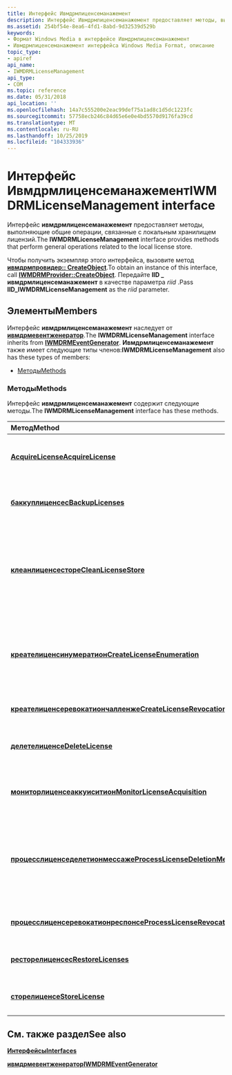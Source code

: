```yaml
---
title: Интерфейс Ивмдрмлиценсеманажемент
description: Интерфейс Ивмдрмлиценсеманажемент предоставляет методы, выполняющие общие операции, связанные с локальным хранилищем лицензий. Чтобы получить экземпляр этого интерфейса, вызовите Ивмдрмпровидер CreateObject. Передайте IID \_ ивмдрмлиценсеманажемент в качестве параметра riid.
ms.assetid: 254bf54e-8ea6-4fd1-8abd-9d32539d529b
keywords:
- Формат Windows Media в интерфейсе Ивмдрмлиценсеманажемент
- Ивмдрмлиценсеманажемент интерфейса Windows Media Format, описание
topic_type:
- apiref
api_name:
- IWMDRMLicenseManagement
api_type:
- COM
ms.topic: reference
ms.date: 05/31/2018
api_location: ''
ms.openlocfilehash: 14a7c555200e2eac99def75a1ad8c1d5dc1223fc
ms.sourcegitcommit: 57758ecb246c84d65e6e0e4bd5570d9176fa39cd
ms.translationtype: MT
ms.contentlocale: ru-RU
ms.lasthandoff: 10/25/2019
ms.locfileid: "104333936"
---
```

# <a name="iwmdrmlicensemanagement-interface"></a><span data-ttu-id="a6123-106">Интерфейс Ивмдрмлиценсеманажемент</span><span class="sxs-lookup"><span data-stu-id="a6123-106">IWMDRMLicenseManagement interface</span></span>

<span data-ttu-id="a6123-107">Интерфейс **ивмдрмлиценсеманажемент** предоставляет методы, выполняющие общие операции, связанные с локальным хранилищем лицензий.</span><span class="sxs-lookup"><span data-stu-id="a6123-107">The **IWMDRMLicenseManagement** interface provides methods that perform general operations related to the local license store.</span></span>

<span data-ttu-id="a6123-108">Чтобы получить экземпляр этого интерфейса, вызовите метод [**ивмдрмпровидер:: CreateObject**](iwmdrmprovider-createobject.md).</span><span class="sxs-lookup"><span data-stu-id="a6123-108">To obtain an instance of this interface, call [**IWMDRMProvider::CreateObject**](iwmdrmprovider-createobject.md).</span></span> <span data-ttu-id="a6123-109">Передайте **IID \_ ивмдрмлиценсеманажемент** в качестве параметра *riid* .</span><span class="sxs-lookup"><span data-stu-id="a6123-109">Pass **IID\_IWMDRMLicenseManagement** as the *riid* parameter.</span></span>

## <a name="members"></a><span data-ttu-id="a6123-110">Элементы</span><span class="sxs-lookup"><span data-stu-id="a6123-110">Members</span></span>

<span data-ttu-id="a6123-111">Интерфейс **ивмдрмлиценсеманажемент** наследует от [**ивмдрмевентженератор**](iwmdrmeventgenerator.md).</span><span class="sxs-lookup"><span data-stu-id="a6123-111">The **IWMDRMLicenseManagement** interface inherits from [**IWMDRMEventGenerator**](iwmdrmeventgenerator.md).</span></span> <span data-ttu-id="a6123-112">**Ивмдрмлиценсеманажемент** также имеет следующие типы членов:</span><span class="sxs-lookup"><span data-stu-id="a6123-112">**IWMDRMLicenseManagement** also has these types of members:</span></span>

-   [<span data-ttu-id="a6123-113">Методы</span><span class="sxs-lookup"><span data-stu-id="a6123-113">Methods</span></span>](#methods)

### <a name="methods"></a><span data-ttu-id="a6123-114">Методы</span><span class="sxs-lookup"><span data-stu-id="a6123-114">Methods</span></span>

<span data-ttu-id="a6123-115">Интерфейс **ивмдрмлиценсеманажемент** содержит следующие методы.</span><span class="sxs-lookup"><span data-stu-id="a6123-115">The **IWMDRMLicenseManagement** interface has these methods.</span></span>



| <span data-ttu-id="a6123-116">Метод</span><span class="sxs-lookup"><span data-stu-id="a6123-116">Method</span></span>                                                                                               | <span data-ttu-id="a6123-117">Описание</span><span class="sxs-lookup"><span data-stu-id="a6123-117">Description</span></span>                                                                                                             |
|:-----------------------------------------------------------------------------------------------------|:------------------------------------------------------------------------------------------------------------------------|
| [<span data-ttu-id="a6123-118">**AcquireLicense**</span><span class="sxs-lookup"><span data-stu-id="a6123-118">**AcquireLicense**</span></span>](iwmdrmlicensemanagement-acquirelicense.md)                                     | <span data-ttu-id="a6123-119">Асинхронно получает лицензию по указанному URL-адресу.</span><span class="sxs-lookup"><span data-stu-id="a6123-119">Asynchronously acquires a license from a specified URL.</span></span><br/>                                                      |
| [<span data-ttu-id="a6123-120">**баккуплиценсес**</span><span class="sxs-lookup"><span data-stu-id="a6123-120">**BackupLicenses**</span></span>](iwmdrmlicensemanagement-backuplicenses.md)                                     | <span data-ttu-id="a6123-121">Создает резервную копию лицензий в локальном хранилище лицензий.</span><span class="sxs-lookup"><span data-stu-id="a6123-121">Creates a backup of the licenses in the local license store.</span></span><br/>                                                 |
| [<span data-ttu-id="a6123-122">**клеанлиценсесторе**</span><span class="sxs-lookup"><span data-stu-id="a6123-122">**CleanLicenseStore**</span></span>](iwmdrmlicensemanagement-cleanlicensestore.md)                               | <span data-ttu-id="a6123-123">Удаляет помеченные лицензии из хранилища лицензий и выполняет дефрагментацию хранилища для повышения производительности.</span><span class="sxs-lookup"><span data-stu-id="a6123-123">Removes marked licenses from the license store and defragments the store to improve performance.</span></span><br/>             |
| [<span data-ttu-id="a6123-124">**креателиценсинумератион**</span><span class="sxs-lookup"><span data-stu-id="a6123-124">**CreateLicenseEnumeration**</span></span>](iwmdrmlicensemanagement-createlicenseenumeration.md)                 | <span data-ttu-id="a6123-125">Создает объект перечислителя лицензий, заполненный сведениями о лицензиях на основе значений параметров.</span><span class="sxs-lookup"><span data-stu-id="a6123-125">Creates a license enumerator object populated with license information based on parameter values.</span></span><br/>            |
| [<span data-ttu-id="a6123-126">**креателиценсеревокатиончалленже**</span><span class="sxs-lookup"><span data-stu-id="a6123-126">**CreateLicenseRevocationChallenge**</span></span>](iwmdrmlicensemanagement-createlicenserevocationchallenge.md) | <span data-ttu-id="a6123-127">Создает запрос отзыва лицензии.</span><span class="sxs-lookup"><span data-stu-id="a6123-127">Generates a license revocation challenge.</span></span><br/>                                                                    |
| [<span data-ttu-id="a6123-128">**делетелиценсе**</span><span class="sxs-lookup"><span data-stu-id="a6123-128">**DeleteLicense**</span></span>](iwmdrmlicensemanagement-deletelicense.md)                                       | <span data-ttu-id="a6123-129">Удаляет лицензию из временного локального хранилища лицензий.</span><span class="sxs-lookup"><span data-stu-id="a6123-129">Deletes a license from the temporary local license store.</span></span><br/>                                                    |
| [<span data-ttu-id="a6123-130">**мониторлиценсеаккуиситион**</span><span class="sxs-lookup"><span data-stu-id="a6123-130">**MonitorLicenseAcquisition**</span></span>](iwmdrmlicensemanagement-monitorlicenseacquisition.md)               | <span data-ttu-id="a6123-131">Инициирует мониторинг процесса получения лицензии.</span><span class="sxs-lookup"><span data-stu-id="a6123-131">Initiates monitoring for a license acquisition process.</span></span><br/>                                                      |
| [<span data-ttu-id="a6123-132">**процесслиценседелетионмессаже**</span><span class="sxs-lookup"><span data-stu-id="a6123-132">**ProcessLicenseDeletionMessage**</span></span>](iwmdrmlicensemanagement-processlicensedeletionmessage.md)       | <span data-ttu-id="a6123-133">Удаляет лицензию, которая была импортирована для содержимого, изначально защищенного с помощью другой системы защиты содержимого.</span><span class="sxs-lookup"><span data-stu-id="a6123-133">Deletes a license that was imported for content originally protected with another content protection system.</span></span><br/> |
| [<span data-ttu-id="a6123-134">**процесслиценсеревокатионреспонсе**</span><span class="sxs-lookup"><span data-stu-id="a6123-134">**ProcessLicenseRevocationResponse**</span></span>](iwmdrmlicensemanagement-processlicenserevocationresponse.md) | <span data-ttu-id="a6123-135">Отменяет лицензии из локального хранилища лицензий.</span><span class="sxs-lookup"><span data-stu-id="a6123-135">Revokes licenses from the local license store.</span></span><br/>                                                               |
| [<span data-ttu-id="a6123-136">**ресторелиценсес**</span><span class="sxs-lookup"><span data-stu-id="a6123-136">**RestoreLicenses**</span></span>](iwmdrmlicensemanagement-restorelicenses.md)                                   | <span data-ttu-id="a6123-137">Восстановление ранее резервных копий лицензий.</span><span class="sxs-lookup"><span data-stu-id="a6123-137">Restores previously backed up licenses.</span></span><br/>                                                                      |
| [<span data-ttu-id="a6123-138">**сторелиценсе**</span><span class="sxs-lookup"><span data-stu-id="a6123-138">**StoreLicense**</span></span>](iwmdrmlicensemanagement-storelicense.md)                                         | <span data-ttu-id="a6123-139">Добавляет лицензию в локальное хранилище лицензий.</span><span class="sxs-lookup"><span data-stu-id="a6123-139">Adds a license to the local license store.</span></span><br/>                                                                   |



 

## <a name="see-also"></a><span data-ttu-id="a6123-140">См. также раздел</span><span class="sxs-lookup"><span data-stu-id="a6123-140">See also</span></span>

<dl> <dt>

[<span data-ttu-id="a6123-141">**Интерфейсы**</span><span class="sxs-lookup"><span data-stu-id="a6123-141">**Interfaces**</span></span>](drm-interfaces.md)
</dt> <dt>

[<span data-ttu-id="a6123-142">**ивмдрмевентженератор**</span><span class="sxs-lookup"><span data-stu-id="a6123-142">**IWMDRMEventGenerator**</span></span>](iwmdrmeventgenerator.md)
</dt> </dl>

 

 





